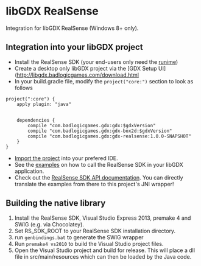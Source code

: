 # libGDX RealSense
Integration for libGDX RealSense (Windows 8+ only).

## Integration into your libGDX project
  * Install the RealSense SDK (your end-users only need the [runime](https://software.intel.com/sites/landingpage/realsense/camera-sdk/v1.1/documentation/html/index.html?devguide_runtime_upgrader.html))
  * Create a desktop only libGDX project via the [GDX Setup UI](http://libgdx.badlogicgames.com/download.html
  * In your build.gradle file, modify the `project("core:")` section to look as follows
```
project(":core") {
    apply plugin: "java"


    dependencies {
        compile "com.badlogicgames.gdx:gdx:$gdxVersion"
        compile "com.badlogicgames.gdx:gdx-box2d:$gdxVersion"
        compile "com.badlogicgames.gdx:gdx-realsense:1.0.0-SNAPSHOT"
    }
}
```
 * [Import the project](https://github.com/libgdx/libgdx/wiki/Gradle-and-Eclipse) into your prefered IDE.
 * See the [examples](https://github.com/libgdx/gdx-realsense/tree/master/tests/com/badlogic/realsense) on how to call the RealSense SDK in your libGDX application. 
 * Check out the [RealSense SDK API documentation](https://software.intel.com/en-us/realsense/documentation). You can directly translate the examples from there to this project's JNI wrapper!

## Building the native library
1. Install the RealSense SDK, Visual Studio Express 2013, premake 4 and SWIG (e.g. via Chocolatey).
2. Set RS_SDK_ROOT to your RealSense SDK installation directory.
3. run `genbindings.bat` to generate the SWIG wrapper
4. Run `premake4 vs2010` to build the Visual Studio project files.
5. Open the Visual Studio project and build for release. This will place a dll file in src/main/resources which can then be loaded by the Java code.
